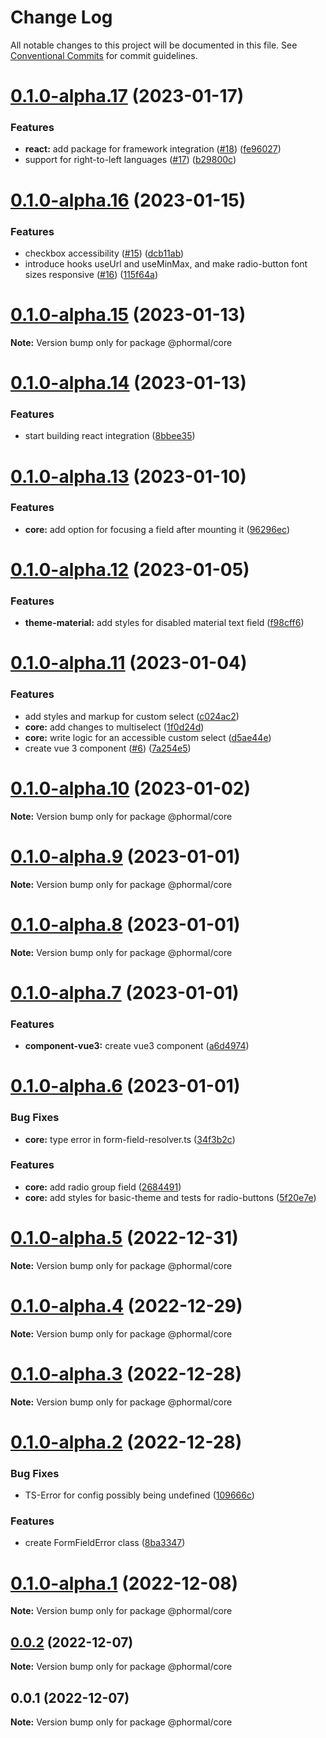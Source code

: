 # Change Log

All notable changes to this project will be documented in this file.
See [Conventional Commits](https://conventionalcommits.org) for commit guidelines.

# [0.1.0-alpha.17](https://github.com/phormal/phormal/compare/v0.1.0-alpha.16...v0.1.0-alpha.17) (2023-01-17)


### Features

* **react:** add package for framework integration ([#18](https://github.com/phormal/phormal/issues/18)) ([fe96027](https://github.com/phormal/phormal/commit/fe96027b70be37058c92263601e4a207ea73a881))
* support for right-to-left languages ([#17](https://github.com/phormal/phormal/issues/17)) ([b29800c](https://github.com/phormal/phormal/commit/b29800c8d59eb178499adabab5bd9df20a05e6e4))





# [0.1.0-alpha.16](https://github.com/phormal/phormal/compare/v0.1.0-alpha.13...v0.1.0-alpha.16) (2023-01-15)


### Features

* checkbox accessibility ([#15](https://github.com/phormal/phormal/issues/15)) ([dcb11ab](https://github.com/phormal/phormal/commit/dcb11ab6955f5cb7333ec30bf1e9cdaf4f63aa5b))
* introduce hooks useUrl and useMinMax, and make radio-button font sizes responsive ([#16](https://github.com/phormal/phormal/issues/16)) ([115f64a](https://github.com/phormal/phormal/commit/115f64a11ce79ae4ff973f4549c34a6bfb912c93))





# [0.1.0-alpha.15](https://github.com/phormal/phormal/compare/v0.1.0-alpha.14...v0.1.0-alpha.15) (2023-01-13)

**Note:** Version bump only for package @phormal/core





# [0.1.0-alpha.14](https://github.com/phormal/phormal/compare/v0.1.0-alpha.13...v0.1.0-alpha.14) (2023-01-13)


### Features

* start building react integration ([8bbee35](https://github.com/phormal/phormal/commit/8bbee357e2bc1a8e72643b5c87bc2d497739a35f))





# [0.1.0-alpha.13](https://github.com/phormal/phormal/compare/v0.1.0-alpha.12...v0.1.0-alpha.13) (2023-01-10)


### Features

* **core:** add option for focusing a field after mounting it ([96296ec](https://github.com/phormal/phormal/commit/96296ec9fe17e94f9a83707a66306eab0834c487))





# [0.1.0-alpha.12](https://github.com/phormal/phormal/compare/v0.1.0-alpha.11...v0.1.0-alpha.12) (2023-01-05)


### Features

* **theme-material:** add styles for disabled material text field ([f98cff6](https://github.com/phormal/phormal/commit/f98cff65e2ddec3ac746c1d2bdf913cc29a2d165))





# [0.1.0-alpha.11](https://github.com/tomosterlund/phormal/compare/v0.1.0-alpha.6...v0.1.0-alpha.11) (2023-01-04)


### Features

* add styles and markup for custom select ([c024ac2](https://github.com/tomosterlund/phormal/commit/c024ac2d6045cebc80bc529259407bcd553b3e59))
* **core:** add changes to multiselect ([1f0d24d](https://github.com/tomosterlund/phormal/commit/1f0d24d17ac3779b80cf7c370706a65214ada7f9))
* **core:** write logic for an accessible custom select ([d5ae44e](https://github.com/tomosterlund/phormal/commit/d5ae44e2cc3a5cc8112e5ae0132e75a0b4bca1bc))
* create vue 3 component ([#6](https://github.com/tomosterlund/phormal/issues/6)) ([7a254e5](https://github.com/tomosterlund/phormal/commit/7a254e57608ba92e7527b228817e68e38c88a60d))





# [0.1.0-alpha.10](https://github.com/tomosterlund/phormal/compare/v0.1.0-alpha.9...v0.1.0-alpha.10) (2023-01-02)

**Note:** Version bump only for package @phormal/core





# [0.1.0-alpha.9](https://github.com/tomosterlund/phormal/compare/v0.1.0-alpha.8...v0.1.0-alpha.9) (2023-01-01)

**Note:** Version bump only for package @phormal/core





# [0.1.0-alpha.8](https://github.com/tomosterlund/phormal/compare/v0.1.0-alpha.7...v0.1.0-alpha.8) (2023-01-01)

**Note:** Version bump only for package @phormal/core





# [0.1.0-alpha.7](https://github.com/tomosterlund/super-form/compare/v0.1.0-alpha.6...v0.1.0-alpha.7) (2023-01-01)


### Features

* **component-vue3:** create vue3 component ([a6d4974](https://github.com/tomosterlund/super-form/commit/a6d49746582cb9261c8920edfe799f4711f7f090))





# [0.1.0-alpha.6](https://github.com/tomosterlund/super-form/compare/v0.1.0-alpha.5...v0.1.0-alpha.6) (2023-01-01)


### Bug Fixes

* **core:** type error in form-field-resolver.ts ([34f3b2c](https://github.com/tomosterlund/super-form/commit/34f3b2c4a1b6227f7d6449c9223b63745d720b6b))


### Features

* **core:** add radio group field ([2684491](https://github.com/tomosterlund/super-form/commit/2684491dbae871e43edbeb1d9e432264781d5c90))
* **core:** add styles for basic-theme and tests for radio-buttons ([5f20e7e](https://github.com/tomosterlund/super-form/commit/5f20e7e392cad4eb30afd55ac84568e878d9b8d4))





# [0.1.0-alpha.5](https://github.com/tomosterlund/super-form/compare/v0.1.0-alpha.4...v0.1.0-alpha.5) (2022-12-31)

**Note:** Version bump only for package @phormal/core





# [0.1.0-alpha.4](https://github.com/tomosterlund/super-form/compare/v0.1.0-alpha.3...v0.1.0-alpha.4) (2022-12-29)

**Note:** Version bump only for package @phormal/core





# [0.1.0-alpha.3](https://github.com/tomosterlund/super-form/compare/v0.1.0-alpha.2...v0.1.0-alpha.3) (2022-12-28)

**Note:** Version bump only for package @phormal/core





# [0.1.0-alpha.2](https://github.com/tomosterlund/super-form/compare/v0.1.0-alpha.1...v0.1.0-alpha.2) (2022-12-28)


### Bug Fixes

* TS-Error for config possibly being undefined ([109666c](https://github.com/tomosterlund/super-form/commit/109666c672934505a5bc1e25a1ca2c2de9e1cbda))


### Features

* create FormFieldError class ([8ba3347](https://github.com/tomosterlund/super-form/commit/8ba33473856b9f223e2c249effdba1998b148204))





# [0.1.0-alpha.1](https://github.com/tomosterlund/phormal/compare/v0.1.0-alpha.0...v0.1.0-alpha.1) (2022-12-08)

**Note:** Version bump only for package @phormal/core





## [0.0.2](https://github.com/tomosterlund/phormal/compare/v0.0.1...v0.0.2) (2022-12-07)

**Note:** Version bump only for package @phormal/core





## 0.0.1 (2022-12-07)

**Note:** Version bump only for package @phormal/core
